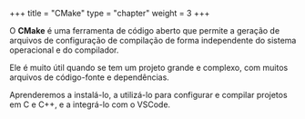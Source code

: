 +++
  title = "CMake"
  type = "chapter"
  weight = 3
+++

O **CMake** é uma ferramenta de código aberto que permite a geração de arquivos de configuração de compilação de forma independente do sistema operacional e do compilador.

Ele é muito útil quando se tem um projeto grande e complexo, com muitos arquivos de código-fonte e dependências.

Aprenderemos a instalá-lo, a utilizá-lo para configurar e compilar projetos em C e C++, e a integrá-lo com o VSCode.
